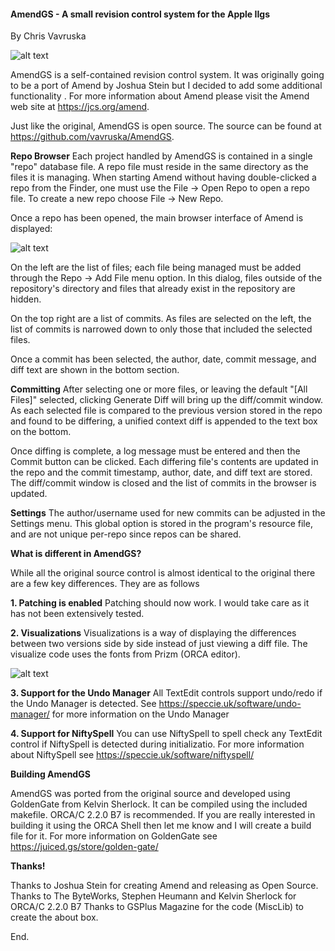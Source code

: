 #### AmendGS - A small revision control system for the Apple IIgs
By Chris Vavruska

![alt text](https://github.com/[vavruska]/[AmendGS]/blob/[main]/assets/amendgs.png?raw=true)

AmendGS is a self-contained revision control system. It was originally going to be a port of Amend by Joshua Stein but I decided to add some additional functionality . For more information about Amend please visit the Amend web site at https://jcs.org/amend.

Just like the original, AmendGS is open source. The source can be found at https://github.com/vavruska/AmendGS. 

**Repo Browser**
Each project handled by AmendGS is contained in a single "repo" database file. A repo file must reside in the same directory as the files it is managing. When starting Amend without having double-clicked a repo from the Finder, one must use the File -> Open Repo to open a repo file. To create a new repo choose File -> New Repo.

Once a repo has been opened, the main browser interface of Amend is displayed:

![alt text](https://github.com/[vavruska]/[AmendGS]/blob/[main]/assets/repo.png?raw=true)

On the left are the list of files; each file being managed must be added through the Repo -> Add File menu option. In this dialog, files outside of the repository's directory and files that already exist in the repository are hidden.

On the top right are a list of commits. As files are selected on the left, the list of commits is narrowed down to only those that included the selected files.

Once a commit has been selected, the author, date, commit message, and diff text are shown in the bottom section.

**Committing**
After selecting one or more files, or leaving the default "[All Files]" selected, clicking Generate Diff will bring up the diff/commit window. As each selected file is compared to the previous version stored in the repo and found to be differing, a unified context diff is appended to the text box on the bottom.

Once diffing is complete, a log message must be entered and then the Commit button can be clicked. Each differing file's contents are updated in the repo and the commit timestamp, author, date, and diff text are stored. The diff/commit window is closed and the list of commits in the browser is updated.

**Settings**
The author/username used for new commits can be adjusted in the Settings menu. This global option is stored in the program's resource file, and are not unique per-repo since repos can be shared.

**What is different in AmendGS?**

While all the original source control is almost identical to the original there are a few key differences. They are as follows

**1. Patching is enabled**
Patching should now work. I would take care as it has not been extensively tested.

**2. Visualizations**
Visualizations is a way of displaying the differences between two versions side by side instead of just viewing a diff file. The visualize code uses the fonts from Prizm (ORCA editor).

![alt text](https://github.com/[vavruska]/[AmendGS]/blob/[main]/assets/commit.png?raw=true)

**3. Support for the Undo Manager**
All TextEdit controls support undo/redo if the Undo Manager is detected. See https://speccie.uk/software/undo-manager/ for more information on the Undo Manager

**4. Support for NiftySpell**
You can use NiftySpell to spell check any TextEdit control if NiftySpell is detected during initializatio.  For more information about NiftySpell see https://speccie.uk/software/niftyspell/

**Building AmendGS**

AmendGS was ported from the original source and developed using GoldenGate from Kelvin Sherlock. It can be compiled using the included makefile. ORCA/C 2.2.0 B7 is recommended. If you are really interested in building it using the ORCA Shell then let me know and I will create a build file for it. For more information on GoldenGate see https://juiced.gs/store/golden-gate/

**Thanks!**

Thanks to Joshua Stein for creating Amend and releasing as Open Source.  
Thanks to The ByteWorks, Stephen Heumann and Kelvin Sherlock for ORCA/C 2.2.0 B7
Thanks to GSPlus Magazine for the code (MiscLib) to create the about box.

End.
